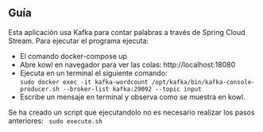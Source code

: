 ## Guía
Esta aplicación usa Kafka para contar palabras a través de Spring Cloud Stream.
Para ejecutar el programa ejecuta:
- El comando docker-compose up
- Abre kowl en navegador para ver las colas: http://localhost:18080
- Ejecuta en un terminal el siguiente comando:  
```sudo docker exec -it kafka-wordcount /opt/kafka/bin/kafka-console-producer.sh --broker-list kafka:29092 --topic input```
- Escribe un mensaje en terminal y observa como se muestra en kowl.

Se ha creado un script que ejecutandolo no es necesario realizar los pasos anteriores:
``` sudo execute.sh```